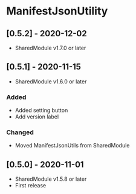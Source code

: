 # ManifestJsonUtility

## [0.5.2] - 2020-12-02
- SharedModule v1.7.0 or later

## [0.5.1] - 2020-11-15
- SharedModule v1.6.0 or later

### Added
- Added setting button
- Add version label

### Changed
- Moved ManifestJsonUtils from SharedModule

## [0.5.0] - 2020-11-01
- SharedModule v1.5.8 or later
- First release
